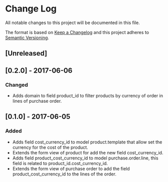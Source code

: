 # Change Log
All notable changes to this project will be documented in this file.

The format is based on [Keep a Changelog](http://keepachangelog.com/)
and this project adheres to [Semantic Versioning](http://semver.org/).

## [Unreleased]


## [0.2.0] - 2017-06-06
### Changed
- Adds domain to field product_id to filter products by currency of order in lines of purchase order.

## [0.1.0] - 2017-06-05
### Added
- Adds field cost_currency_id to model product.template that allow set the currency for the cost of the product.
- Extends the form view of product for add the new field cost_currency_id.
- Adds field product_cost_currency_id to model purchase.order.line, this field is related to product_id.cost_currency_id.
- Extends the form view of purchase order to add the field product_cost_currency_id to the lines of the order.
